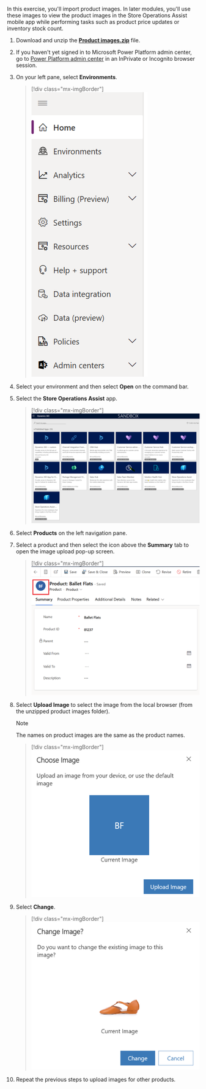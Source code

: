 In this exercise, you'll import product images. In later modules, you'll use these images to view the product images in the Store Operations Assist mobile app while performing tasks such as product price updates or inventory stock count.

1. Download and unzip the [**Product images.zip**](https://github.com/MicrosoftDocs/mslearn-developer-tools-power-platform/blob/master/retail-cloud/Product%20images.zip) file.

1. If you haven't yet signed in to Microsoft Power Platform admin center, go to [Power Platform admin center](https://admin.powerplatform.microsoft.com/?azure-portal=true) in an InPrivate or Incognito browser session.

1. On your left pane, select **Environments**.

   > [!div class="mx-imgBorder"]
   > [![Screenshot of the left navigation pane showing the Environments option.](../media/environments.png)](../media/environments.png#lightbox)

1. Select your environment and then select **Open** on the command bar.

1. Select the **Store Operations Assist** app.

   > [!div class="mx-imgBorder"]
   > [![Screenshot of the Published Apps area showing the Store Operations Assist app.](../media/store-operations.png)](../media/store-operations.png#lightbox)

1. Select **Products** on the left navigation pane.

1. Select a product and then select the icon above the **Summary** tab to open the image upload pop-up screen.

   > [!div class="mx-imgBorder"]
   > [![Screenshot of the Ballet Flats product page with focus on the icon to the left of the product name.](../media/image-upload.png)](../media/image-upload.png#lightbox)

1. Select **Upload Image** to select the image from the local browser (from the unzipped product images folder).

   > [!NOTE]
   > The names on product images are the same as the product names.

   > [!div class="mx-imgBorder"]
   > [![Screenshot of the Choose Image screen showing the Upload Image button.](../media/upload-image.png)](../media/upload-image.png#lightbox)

1. Select **Change**.

   > [!div class="mx-imgBorder"]
   > [![Screenshot of the Change Image screen showing the Change button.](../media/change.png)](../media/change.png#lightbox)

1. Repeat the previous steps to upload images for other products.
